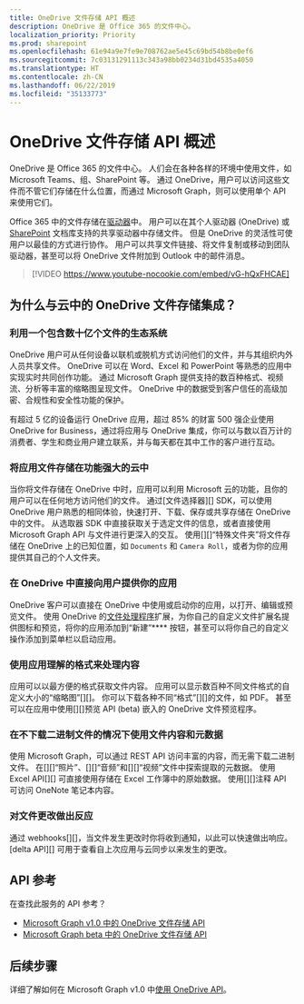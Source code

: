 ```yaml
---
title: OneDrive 文件存储 API 概述
description: OneDrive 是 Office 365 的文件中心。
localization_priority: Priority
ms.prod: sharepoint
ms.openlocfilehash: 61e94a9e7fe9e708762ae5e45c69bd54b8be0ef6
ms.sourcegitcommit: 7c03131291113c343a98bb0234d31bd4535a4050
ms.translationtype: HT
ms.contentlocale: zh-CN
ms.lasthandoff: 06/22/2019
ms.locfileid: "35133773"
---
```

# <a name="onedrive-file-storage-api-overview"></a>OneDrive 文件存储 API 概述

OneDrive 是 Office 365 的文件中心。
人们会在各种各样的环境中使用文件，如 Microsoft Teams、组、SharePoint 等。
通过 OneDrive，用户可以访问这些文件而不管它们存储在什么位置，而通过 Microsoft Graph，则可以使用单个 API 来使用它们。

Office 365 中的文件存储在[驱动器][Drive API]中。
用户可以在其个人驱动器 (OneDrive) 或 [SharePoint][] 文档库支持的共享驱动器中存储文件。
但是 OneDrive 的灵活性可使用户以最佳的方式进行协作。
用户可以共享文件链接、将文件复制或移动到团队驱动器，甚至可以将 OneDrive 文件附加到 Outlook 中的邮件消息。

> [!VIDEO https://www.youtube-nocookie.com/embed/vG-hQxFHCAE]

## <a name="why-integrate-with-onedrive-file-storage-in-the-cloud"></a>为什么与云中的 OneDrive 文件存储集成？

### <a name="tap-into-an-ecosystem-with-billions-of-files"></a>利用一个包含数十亿个文件的生态系统

OneDrive 用户可从任何设备以联机或脱机方式访问他们的文件，并与其组织内外人员共享文件。
OneDrive 可以在 Word、Excel 和 PowerPoint 等熟悉的应用中实现实时共同创作功能。
通过 Microsoft Graph 提供支持的数百种格式、视频流、分析等丰富的缩略图呈现文件。
OneDrive 中的数据受到客户信任的高级加密、合规性和安全性功能的保护。

有超过 5 亿的设备运行 OneDrive 应用，超过 85% 的财富 500 强企业使用 OneDrive for Business，通过将应用与 OneDrive 集成，你可以与数以百万计的消费者、学生和商业用户建立联系，并与每天都在其中工作的客户进行互动。

### <a name="store-your-apps-files-in-a-powerful-cloud"></a>将应用文件存储在功能强大的云中

当你将文件存储在 OneDrive 中时，应用可以利用 Microsoft 云的功能，且你的用户可以在任何地方访问他们的文件。
通过[文件选择器][] SDK，可以使用 OneDrive 用户熟悉的相同体验，快速打开、下载、保存或共享存储在 OneDrive 中的文件。
从选取器 SDK 中直接获取关于选定文件的信息，或者直接使用 Microsoft Graph API 与文件进行更深入的交互。
使用[][]“特殊文件夹”将文件存储在 OneDrive 上的已知位置，如 `Documents` 和 `Camera Roll`，或者为你的应用提供其自己的个人文件夹。

### <a name="bring-your-app-straight-to-users-within-onedrive"></a>在 OneDrive 中直接向用户提供你的应用

OneDrive 客户可以直接在 OneDrive 中使用或启动你的应用，以打开、编辑或预览文件。
使用 OneDrive 的[文件处理程序][]扩展，为你自己的自定义文件扩展名提供图标和预览，将你的应用添加到“新建”**** 按钮，甚至可以将你自己的自定义操作添加到菜单栏以启动应用。

### <a name="work-with-content-in-formats-your-app-understands"></a>使用应用理解的格式来处理内容

应用可以以最方便的格式获取文件内容。
应用可以显示数百种不同文件格式的自定义大小的“缩略图”[][]。
你可以下载各种不同“格式”[][]的文件，如 PDF。
甚至可以在应用中使用[][]预览 API (beta) 嵌入的 OneDrive 文件预览程序。

### <a name="work-with-file-content-and-metadata-without-downloading-the-binary"></a>在不下载二进制文件的情况下使用文件内容和元数据

使用 Microsoft Graph，可以通过 REST API 访问丰富的内容，而无需下载二进制文件。
在[][]“照片”、[][]“音频”和[][]“视频”文件中探索提取的元数据。
使用 Excel API[][] 可直接使用存储在 Excel 工作簿中的原始数据。
使用[][]注释 API 可访问 OneNote 笔记本内容。

### <a name="react-to-file-changes"></a>对文件更改做出反应

通过 webhooks[][]，当文件发生更改时你将收到通知，以此可以快速做出响应。
[delta API][] 可用于查看自上次应用与云同步以来发生的更改。

## <a name="api-reference"></a>API 参考
在查找此服务的 API 参考？

- [Microsoft Graph v1.0 中的 OneDrive 文件存储 API](/graph/api/resources/onedrive?view=graph-rest-1.0)
- [Microsoft Graph beta 中的 OneDrive 文件存储 API](/graph/api/resources/onedrive?view=graph-rest-beta)

## <a name="next-steps"></a>后续步骤

详细了解如何在 Microsoft Graph v1.0 中[使用 OneDrive API][Drive API]。

[SharePoint]: sharepoint-concept-overview.md
[文件选取器]: https://dev.onedrive.com/sdk/js-v72/js-picker-overview.htm
[文件处理程序]: https://docs.microsoft.com/onedrive/developer/file-handlers
[特殊文件夹]: /graph/api/drive-get-specialfolder?view=graph-rest-1.0
[注释 API]: integrate-with-onenote.md
[Excel API]: /graph/api/resources/excel?view=graph-rest-1.0
[REST API]: /graph/api/resources/onedrive?view=graph-rest-1.0
[增量 API]: /graph/api/driveitem-delta?view=graph-rest-1.0
[视频]: /graph/api/resources/video?view=graph-rest-1.0
[照片]: /graph/api/resources/photo?view=graph-rest-1.0
[音频]: /graph/api/resources/audio?view=graph-rest-1.0
[格式]: /graph/api/driveitem-get-content-format?view=graph-rest-1.0
[缩略图]: /graph/api/driveitem-list-thumbnails?view=graph-rest-1.0
[预览]: /graph/api/driveitem-preview?view=graph-rest-beta
[webhooks]: /graph/api/resources/webhooks?view=graph-rest-1.0
[Drive API]: /graph/api/resources/onedrive?view=graph-rest-1.0
